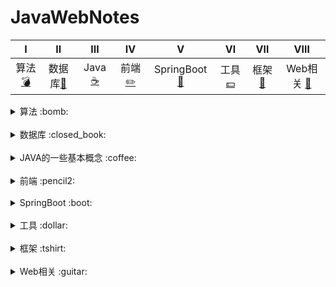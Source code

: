 # JavaWebNotes
|Ⅰ| Ⅱ| Ⅲ | Ⅳ | Ⅴ | Ⅵ | Ⅶ | Ⅷ | 
| :---------: | :---------: | :---------: | :---------: | :---------: | :---------: | :---------: | :---------: |
| 算法[:bomb:](#算法-bomb)|数据库[:closed_book:](#数据库-closed_book)| Java [:coffee:](#java-coffee)| 前端 [:pencil2:](#前端-pencil2)| SpringBoot [:boot:](#SpringBoot-boot)| 工具 [:dollar:](#工具-dollar)| 框架 [:tshirt:](#框架-tshirt)| Web相关 [:guitar:](#Web相关-guitar)| 

<details>
<summary>算法 :bomb:</summary>

*  [完全二叉树的实现](notes/算法/完全二叉树的实现.md)
*  [TopK](notes/算法/TopK.md)
*  [排序](notes/算法/排序.md)
*  [汉诺塔](notes/算法/汉诺塔.md)
*  [Leetcode 题解](https://github.com/Bihanghang/JavaWebNotes/blob/master/docs/notes/leetcode.md)

</details>

<br>

<details>
<summary>数据库 :closed_book:</summary>

*  [Mysql](notes/数据库/Mysql.md)
*  [oracleCases](notes/数据库/oracleCases.md)
*  [oracle案例](notes/数据库/oracle案例.md)
*  [Redis](notes/数据库/Redis.md)
*  [建立主键自增表](notes/数据库/建立主键自增表.md)
*  [数据库基本概念](notes/数据库/数据库基本概念.md)

</details>

<br>

<details>
<summary>JAVA的一些基本概念 :coffee:</summary>

* [java锁的简化](notes/Java/Java锁的简化.md)
* [Java笔记](notes/Java/Java笔记.md)
* [单例模式](notes/Java/单例模式.md)
* [内部类](notes/Java/内部类.md)
* [多态的小例子](notes/Java/Polymorphic.md)
* [反射的好处](notes/Java/反射.md)
* [代理模式](notes/Java/代理模式.md)
* [类的加载顺序](notes/Java/LoadOrder.md)

</details>

<br>

<details>
<summary>前端 :pencil2:</summary>

*  [Bootstrap](notes/前端/Bootstrap.md)
*  [CSS](notes/前端/CSS.md)
*  [HTML](notes/前端/HTML.md)
*  [JS](notes/前端/JS.md)
*  [JSP](notes/前端/JSP.md)

</details>

<br>

<details>
<summary>SpringBoot :boot:</summary>

*  [RestfulAPI](notes/SpringBoot/RestfulAPI.md)
*  [启动SpringBoot项目](notes/SpringBoot/启动SpringBoot项目.md)

</details>

<br>

<details>
<summary>工具 :dollar:</summary>

*  [Docker指令](notes/工具/Docker指令.md)
*  [Druid](notes/工具/Druid.md)
*  [Git](notes/工具/Git.md)
*  [Hexo](notes/工具/Hexo的搭建.md)
*  [Idea使用问题](notes/工具/Idea使用问题.md)
*  [Json](notes/工具/Json.md)
*  [Linux指令](notes/工具/Linux指令.md)
*  [Maven](notes/工具/Maven.md)
*  [开发插件](notes/工具/开发插件.md)
*  [杂项](notes/工具/杂项.md)
*  [MarkDown常用格式](notes/工具/MarkDown常用格式.md)

</details>

<br>

<details>
<summary>框架 :tshirt:</summary>

*  [Mybatis基本概念](notes/框架/Mybatis/Mybatis基本概念.md)
*  [Mybatis类型处理器](notes/框架/Mybatis/Mybatis类型处理器.md)
*  [advisor标签](notes/框架/Spring/advisor标签.md)
*  [IOC](notes/框架/Spring/IOC.md)
*  [AOP](notes/框架/Spring/SpringAOP.md)
*  [Spring装配Bean](notes/框架/Spring/Spring装配Bean.md)
*  [Spring配置数据源](notes/框架/Spring/Spring配置数据源.md)
*  [拓展多数据源](notes/框架/Spring/使用Spring的AbstractRoutingDataSource类来进行拓展多数据源.md)
*  [日志](notes/框架/Spring/日志.md)
*  [配置文件详解](notes/框架/Spring/配置文件详解.md)

</details> 

<br>

<details>
<summary>Web相关 :guitar:</summary>

*  [Web相关](notes/框架/Web相关.md)

</details> 
